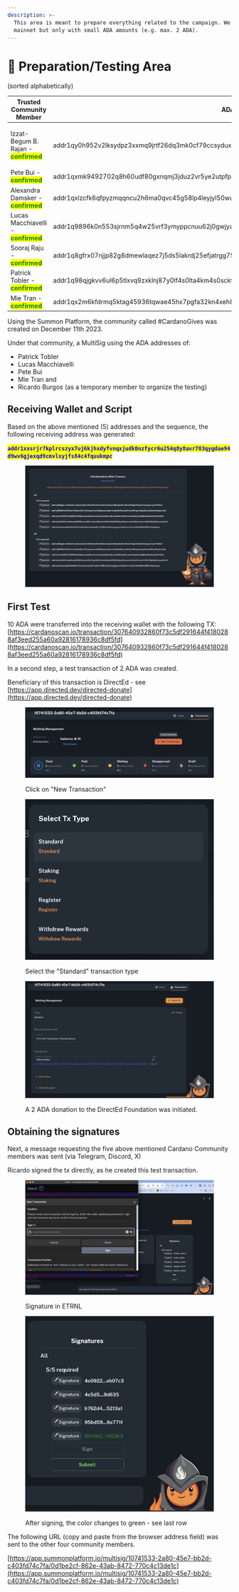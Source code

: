 ```yaml
---
description: >-
  This area is meant to prepare everything related to the campaign. We will use
  mainnet but only with small ADA amounts (e.g. max. 2 ADA).
---
```


# 🧪 Preparation/Testing Area

(sorted alphabetically)

| Trusted Community Member                                                                          | ADA Address                                                                                             |
| ------------------------------------------------------------------------------------------------- | ------------------------------------------------------------------------------------------------------- |
| <p>Izzat-Begum B. Rajan - <mark style="color:green;"><strong>confirmed</strong></mark></p><p></p> | addr1qy0h952v2lksydpz3xxmq9jrtf26dq3mk0cf79ccsyduxqha9kqspc97e3a0xxq77f0aatv3d0lvj9qvjhgc3p2j6xasat57nd |
| Pete Bui - <mark style="color:green;">**confirmed**</mark>                                        | addr1qxmk9492702q8h60udf80gxnqmj3jduz2vr5ye2utpfp8gv48uvhzqh80w4q5cmwe5u5ptlyjtujj88hu66ualpejf3st5dt9x |
| Alexandra Damsker - <mark style="color:green;">**confirmed**</mark>                               | addr1qxlzcfk6qfpyzmqqncu2h6ma0qvc45g58lp4leyjyl50wupmttczrgh8yqnzsr4qr4ly92a6zqmvc9lyp9yh9hq3p7nq78ezry |
| Lucas Macchiavelli - <mark style="color:green;">**confirmed**</mark>                              | addr1q9896k0n553sjrnm5q4w25vrf3ymyppcnuu62j0gwjyavdgxr5c3gf0q09xjcqa5v6yrjd6vgyu5apq9znwjn22sm6nqdeu44q |
| Sooraj Raju - <mark style="color:green;">**confirmed**</mark>                                     | addr1q8gfrx07njjp82g8dmewlaqez7j5ds5lakrdj25efjatrgg758mcsy3j03ujfnd7kyvzskexsek9tgtwe6yawr0tef5suqdk6n |
| Patrick Tobler - <mark style="color:green;">**confirmed**</mark>                                  | addr1q98qjgkvv6ul6p5tlxvq9zxklnj87y0lf4s0lta4km4s0scktx0qwk39jnq9a3krt20xa07fgkpf23q4wl3sqcgmrwps79n8u9 |
| Mie Tran - <mark style="color:green;">**confirmed**</mark>                                        | addr1qx2m6kfdrmq5ktag45936tqwae45hx7pgfa32kn4xeh8w8u50d04k2gyt6lvpnvsvlmmk8ztznhm7e20z59p3pt6tuyqsthn5d |





Using the Summon Platform, the community called #CardanoGives was created on December 11th 2023.&#x20;

Under that community, a MultiSig using the ADA addresses of:

* Patrick Tobler
* Lucas Macchiavelli
* Pete Bui
* Mie Tran and
* Ricardo Burgos (as a temporary member to organize the testing)&#x20;

## Receiving Wallet and Script

Based on the above mentioned (5) addresses and the sequence, the following receiving address was generated:

<mark style="color:blue;">**`addr1xxsrjr7kplrcszyx7uj6kjhxdyfvnqxjudk0nzfycr6u254q8y8avr783qygdae94d9wv6gjexqd9cmvlxyjfs84c4fquukmpc`**</mark>

<figure><img src=".gitbook/assets/Screenshot 2023-12-11 at 22.28.43.png" alt=""><figcaption></figcaption></figure>

## First Test

10 ADA were transferred into the receiving wallet with the following TX:\
[https://cardanoscan.io/transaction/307640932860f73c5df291644f4180288af3eed255a60a92816178936c8df5fd](https://cardanoscan.io/transaction/307640932860f73c5df291644f4180288af3eed255a60a92816178936c8df5fd)

In a second step, a test transaction of 2 ADA was created.

Beneficiary of this transaction is DirectEd - see [https://app.directed.dev/directed-donate](https://app.directed.dev/directed-donate)

<figure><img src=".gitbook/assets/Screenshot 2023-12-11 at 22.40.06 (1).png" alt=""><figcaption><p>Click on "New Transaction"</p></figcaption></figure>

<figure><img src=".gitbook/assets/Screenshot 2023-12-11 at 22.40.24 (1).png" alt=""><figcaption><p>Select the "Standard" transaction type</p></figcaption></figure>

<figure><img src=".gitbook/assets/Screenshot 2023-12-11 at 22.41.36 (1).png" alt=""><figcaption><p>A 2 ADA donation to the DirectEd Foundation was initiated.</p></figcaption></figure>

## Obtaining the signatures

Next, a message requesting the five above mentioned Cardano Community members was sent (via Telegram, Discord, X)

Ricardo signed the tx directly, as he created this test transaction.

<figure><img src=".gitbook/assets/Screenshot 2023-12-11 at 22.46.42.png" alt=""><figcaption><p>Signature in ETRNL</p></figcaption></figure>

<figure><img src=".gitbook/assets/Screenshot 2023-12-11 at 22.46.57.png" alt=""><figcaption><p>After signing, the color changes to green - see last row</p></figcaption></figure>

The following URL (copy and paste from the browser address field) was sent to the other four community members.

[https://app.summonplatform.io/multisig/10741533-2a80-45e7-bb2d-c403fd74c7fa/0d1be2cf-862e-43ab-8472-770c4c13de1c](https://app.summonplatform.io/multisig/10741533-2a80-45e7-bb2d-c403fd74c7fa/0d1be2cf-862e-43ab-8472-770c4c13de1c)
